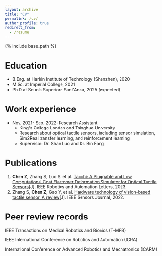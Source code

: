 ```yaml
---
layout: archive
title: "CV"
permalink: /cv/
author_profile: true
redirect_from:
  - /resume
---
```


{% include base_path %}

Education
======
* B.Eng. at Harbin Institute of Technology (Shenzhen), 2020
* M.Sc. at Imperial College, 2021
* Ph.D at Scuola Superiore Sant'Anna, 2025 (expected)

Work experience
======
* Nov. 2021- Sep. 2022: Research Assistant
  * King's College London and Tsinghua University
  * Research about optical tactile sensors, including sensor simulation, Sim2Real transfer learning, and reinforcement learning
  * Supervisor: Dr. Shan Luo and Dr. Bin Fang

Publications
======
1. **Chen Z**, Zhang S, Luo S, et al. [Tacchi: A Pluggable and Low Computational Cost Elastomer Deformation Simulator for Optical Tactile Sensors](https://ieeexplore.ieee.org/document/10017344)[J]. IEEE Robotics and Automation Letters, 2023.
2. Zhang S, **Chen Z**, Gao Y, et al. [Hardware technology of vision-based tactile sensor: A review](https://ieeexplore.ieee.org/abstract/document/9911183)[J]. IEEE Sensors Journal, 2022.

Peer review records
======
IEEE Transactions on Medical Robotics and Bionics (T-MRB)

IEEE International Conference on Robotics and Automation (ICRA)

International Conference on Advanced Robotics and Mechatronics (ICARM)
